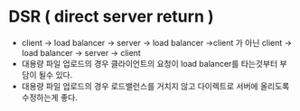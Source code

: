 # DSR ( direct server return )
* client -> load balancer -> server -> load balancer ->client 가 아닌
client -> load balancer -> server -> client
* 대용량 파일 업로드의 경우 클라이언트의 요청이 load balancer를 타는것부터 부담이 될수 있다. 
* 대용량 파일 업로드의 경우 로드밸런스를 거치지 않고 다이렉트로 서버에 올리도록 수정하는게 좋다. 
